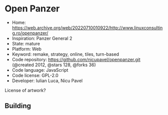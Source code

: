 # Open Panzer

- Home: https://web.archive.org/web/20220710010922/http://www.linuxconsulting.ro/openpanzer/
- Inspiration: Panzer General 2
- State: mature
- Platform: Web
- Keyword: remake, strategy, online, tiles, turn-based
- Code repository: https://github.com/nicupavel/openpanzer.git (@created 2012, @stars 128, @forks 36)
- Code language: JavaScript
- Code license: GPL-2.0
- Developer: Iulian Luca, Nicu Pavel

License of artwork?

## Building
